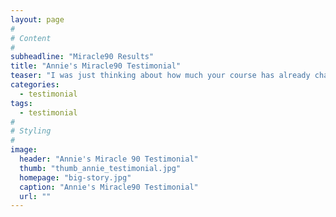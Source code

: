 ```yaml
---
layout: page
#
# Content
#
subheadline: "Miracle90 Results"
title: "Annie's Miracle90 Testimonial"
teaser: "I was just thinking about how much your course has already changed my life and It struck me. Most of my family will be able to benefit immensely from this. My family tree is riddled with cancer, autoimmune disease and heart disease. I mean this has the potential for creating some amazing change in my family. Thank you! I love Reiki!!! I have been immersing myself in everything reiki for the past week and I notice such a difference."
categories:
  - testimonial
tags:
  - testimonial
#
# Styling
#
image:
  header: "Annie's Miracle 90 Testimonial"
  thumb: "thumb_annie_testimonial.jpg"
  homepage: "big-story.jpg"
  caption: "Annie's Miracle90 Testimonial"
  url: ""
---
```




 [1]: #
 [2]: #
 [3]: #
 [4]: #
 [5]: #
 [6]: #
 [7]: #
 [8]: #
 [9]: #
 [10]: #